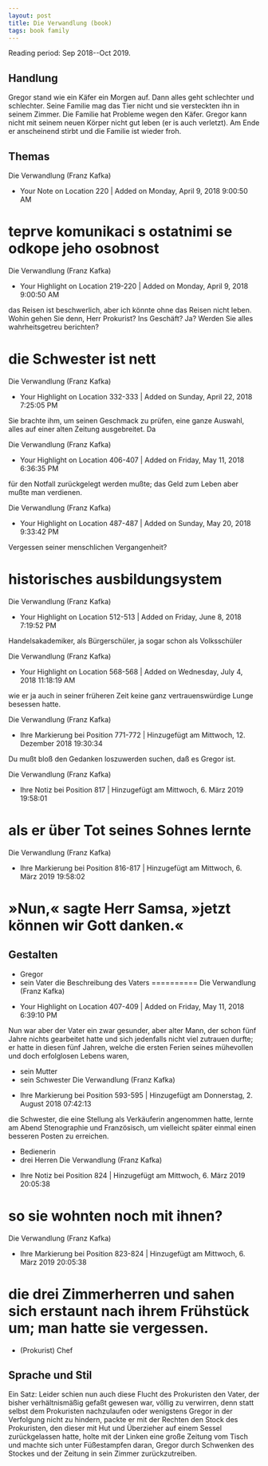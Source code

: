 ```yaml
---
layout: post
title: Die Verwandlung (book)
tags: book family
---
```


Reading period: Sep 2018--Oct 2019.

## Handlung

Gregor stand wie ein Käfer ein Morgen auf.
Dann alles geht schlechter und schlechter.
Seine Familie mag das Tier nicht und sie versteckten ihn in seinem Zimmer.
Die Familie hat Probleme wegen den Käfer.
Gregor kann nicht mit seinem neuen Körper nicht gut leben (er is auch verletzt).
Am Ende er anscheinend stirbt und die Familie ist wieder froh.

## Themas

Die Verwandlung (Franz Kafka)
- Your Note on Location 220 | Added on Monday, April 9, 2018 9:00:50 AM

teprve komunikaci s ostatnimi se odkope jeho osobnost
==========
Die Verwandlung (Franz Kafka)
- Your Highlight on Location 219-220 | Added on Monday, April 9, 2018 9:00:50 AM

das Reisen ist beschwerlich, aber ich könnte ohne das Reisen nicht leben. Wohin gehen Sie denn, Herr Prokurist? Ins Geschäft? Ja? Werden Sie alles wahrheitsgetreu berichten?

die Schwester ist nett
==========
Die Verwandlung (Franz Kafka)
- Your Highlight on Location 332-333 | Added on Sunday, April 22, 2018 7:25:05 PM

Sie brachte ihm, um seinen Geschmack zu prüfen, eine ganze Auswahl, alles auf einer alten Zeitung ausgebreitet. Da

Die Verwandlung (Franz Kafka)
- Your Highlight on Location 406-407 | Added on Friday, May 11, 2018 6:36:35 PM

für den Notfall zurückgelegt werden mußte; das Geld zum Leben aber mußte man verdienen.

Die Verwandlung (Franz Kafka)
- Your Highlight on Location 487-487 | Added on Sunday, May 20, 2018 9:33:42 PM

Vergessen seiner menschlichen Vergangenheit?

historisches ausbildungsystem
==========
Die Verwandlung (Franz Kafka)
- Your Highlight on Location 512-513 | Added on Friday, June 8, 2018 7:19:52 PM

Handelsakademiker, als Bürgerschüler, ja sogar schon als Volksschüler

Die Verwandlung (Franz Kafka)
- Your Highlight on Location 568-568 | Added on Wednesday, July 4, 2018 11:18:19 AM

wie er ja auch in seiner früheren Zeit keine ganz vertrauenswürdige Lunge besessen hatte.

Die Verwandlung (Franz Kafka)
- Ihre Markierung bei Position 771-772 | Hinzugefügt am Mittwoch, 12. Dezember 2018 19:30:34

Du mußt bloß den Gedanken loszuwerden suchen, daß es Gregor ist.

Die Verwandlung (Franz Kafka)
- Ihre Notiz bei Position 817 | Hinzugefügt am Mittwoch, 6. März 2019 19:58:01

als er über Tot seines Sohnes lernte
==========
Die Verwandlung (Franz Kafka)
- Ihre Markierung bei Position 816-817 | Hinzugefügt am Mittwoch, 6. März 2019 19:58:02

»Nun,« sagte Herr Samsa, »jetzt können wir Gott danken.«
==========

## Gestalten

  * Gregor
  * sein Vater
die Beschreibung des Vaters
==========
Die Verwandlung (Franz Kafka)
- Your Highlight on Location 407-409 | Added on Friday, May 11, 2018 6:39:10 PM

Nun war aber der Vater ein zwar gesunder, aber alter Mann, der schon fünf Jahre nichts gearbeitet hatte und sich jedenfalls nicht viel zutrauen durfte; er hatte in diesen fünf Jahren, welche die ersten Ferien seines mühevollen und doch erfolglosen Lebens waren,
  * sein Mutter
  * sein Schwester
Die Verwandlung (Franz Kafka)
- Ihre Markierung bei Position 593-595 | Hinzugefügt am Donnerstag, 2. August 2018 07:42:13

die Schwester, die eine Stellung als Verkäuferin angenommen hatte, lernte am Abend Stenographie und Französisch, um vielleicht später einmal einen besseren Posten zu erreichen.
  * Bedienerin
  * drei Herren
Die Verwandlung (Franz Kafka)
- Ihre Notiz bei Position 824 | Hinzugefügt am Mittwoch, 6. März 2019 20:05:38

so sie wohnten noch mit ihnen?
==========
Die Verwandlung (Franz Kafka)
- Ihre Markierung bei Position 823-824 | Hinzugefügt am Mittwoch, 6. März 2019 20:05:38

die drei Zimmerherren und sahen sich erstaunt nach ihrem Frühstück um; man hatte sie vergessen.
==========
  * (Prokurist) Chef

## Sprache und Stil

Ein Satz:
Leider schien nun auch diese Flucht des Prokuristen den Vater, der bisher verhältnismäßig gefaßt gewesen war, völlig zu verwirren, denn statt selbst dem Prokuristen nachzulaufen oder wenigstens Gregor in der Verfolgung nicht zu hindern, packte er mit der Rechten den Stock des Prokuristen, den dieser mit Hut und Überzieher auf einem Sessel zurückgelassen hatte, holte mit der Linken eine große Zeitung vom Tisch und machte sich unter Füßestampfen daran, Gregor durch Schwenken des Stockes und der Zeitung in sein Zimmer zurückzutreiben.
